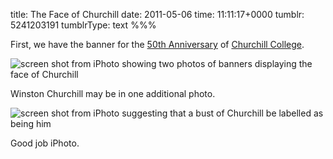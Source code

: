 title: The Face of Churchill
date: 2011-05-06
time: 11:11:17+0000
tumblr: 5241203191
tumblrType: text
%%%

First, we have the banner for the [50th Anniversary][50] of [Churchill College][CC].

![screen shot from iPhoto showing two photos of banners displaying the face of Churchill](tumblr_lkrtbba2os1qb1802.png)

Winston Churchill may be in one additional photo. 

![screen shot from iPhoto suggesting that a bust of Churchill be labelled as being him](tumblr_lkrtbtIvpI1qb1802.png)

Good job iPhoto.

[CC]: http://www.chu.cam.ac.uk/
[50]: http://www.churchillians.net/contact/page?sp=104
